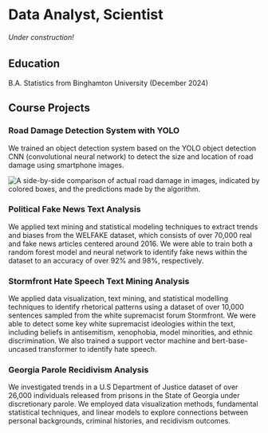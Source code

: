 # Data Analyst, Scientist
###### Under construction!

## Education
B.A. Statistics from Binghamton University (December 2024)

## Course Projects

### Road Damage Detection System with YOLO
We trained an object detection system based on the YOLO object detection CNN (convolutional neural network) to detect the size and location of road damage using smartphone images. 

![A side-by-side comparison of actual road damage in images, indicated by colored boxes, and the predictions made by the algorithm.](/assets/images/roaddamage_predictions.png "Road damage predictions")

### Political Fake News Text Analysis
We applied text mining and statistical modeling techniques to extract trends and biases from the WELFAKE dataset, which consists of over 70,000 real and fake news articles centered around 2016. We were able to train both a random forest model and neural network to identify fake news within the dataset to an accuracy of over 92% and 98%, respectively.

### Stormfront Hate Speech Text Mining Analysis
We applied data visualization, text mining, and statistical modelling techniques to identify rhetorical patterns using a dataset of over 10,000 sentences sampled from the white supremacist forum Stormfront. We were able to detect some key white supremacist ideologies within the text, including beliefs in antisemitism, xenophobia, model minorities, and ethnic discrimination. We also trained a support vector machine and bert-base-uncased transformer to identify hate speech.


### Georgia Parole Recidivism Analysis
We investigated trends in a U.S Department of Justice dataset of over 26,000 individuals released from prisons in the State of Georgia under discretionary parole. We employed data visualization methods, fundamental statistical techniques, and linear models to explore connections between personal backgrounds, criminal histories, and recidivism outcomes.